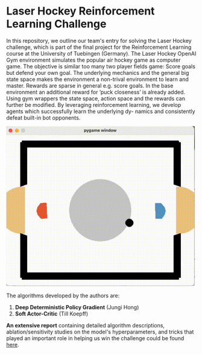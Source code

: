 # Laser Hockey Reinforcement Learning Challenge

In this repository, we outline our team's entry for solving the Laser Hockey challenge, which is part of the final project for the Reinforcement Learning course at the University of Tuebingen (Germany).
The Laser Hockey OpenAI Gym environment simulates the popular air hockey game as computer game. The objective is similar too many two player fields game: Score goals but defend your own goal. The underlying mechanics and the general big state space makes the environment a non-trival environment to learn and master. Rewards are sparse in general e.g. score goals. In the base environment an additional reward for ’puck closeness’ is already added. Using gym wrappers the state space, action space and the rewards can further be modified.
By leveraging reinforcement learning, we develop agents which successfully learn the underlying dy- namics and consistently defeat built-in bot opponents.

![Laser hockey gameplay](assets/gameplay.gif)

The algorithms developed by the authors are:

1. **Deep Deterministic Policy Gradient** (Jungi Hong) 
2. **Soft Actor-Critic** (Till Koepff)

**An extensive report** containing detailed algorithm descriptions, ablation/sensitivity studies on the model's 
hyperparameters, and tricks that played an important role in helping us win the challenge could be found 
[here](assets/RL_Course_2024_25__Final_Project_Report.pdf).